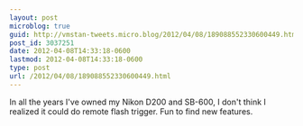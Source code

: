 ```yaml
---
layout: post
microblog: true
guid: http://vmstan-tweets.micro.blog/2012/04/08/189088552330600449.html
post_id: 3037251
date: 2012-04-08T14:33:18-0600
lastmod: 2012-04-08T14:33:18-0600
type: post
url: /2012/04/08/189088552330600449.html
---
```

In all the years I've owned my Nikon D200 and SB-600, I don't think I realized it could do remote flash trigger. Fun to find new features.
